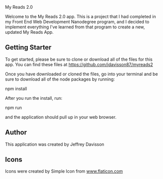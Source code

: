 My Reads 2.0

Welcome to the My Reads 2.0 app.  This is a project that I had completed in my
Front End Web Development Nanodegree program, and I decided to implement everything
I've learned from that program to create a new, updated My Reads App.

## Getting Starter

To get started, please be sure to clone or download all of the files for this app.
You can find these files at https://github.com/jdavisson87/myreads2

Once you have downloaded or cloned the files, go into your terminal and be sure
to download all of the node packages by running:

  npm install

After you run the install, run:

  npm run

and the application should pull up in your web browser.

## Author

This application was created by Jeffrey Davisson

## Icons

Icons were created by Simple Icon from www.flaticon.com 
